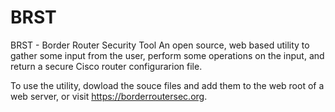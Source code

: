 # BRST
BRST - Border Router Security Tool
An open source, web based utility to gather some input from the user, perform some operations on the input, and return a secure Cisco router configurarion file.

To use the utility, dowload the souce files and add them to the web root of a web server, or visit https://borderroutersec.org.